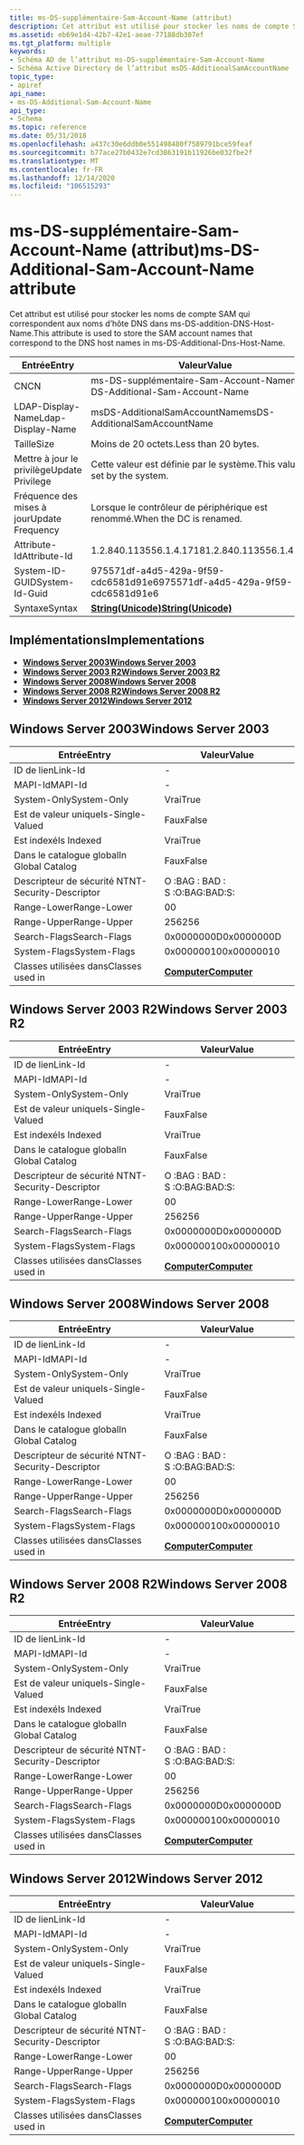 ```yaml
---
title: ms-DS-supplémentaire-Sam-Account-Name (attribut)
description: Cet attribut est utilisé pour stocker les noms de compte SAM qui correspondent aux noms d’hôte DNS dans ms-DS-addition-DNS-Host-Name.
ms.assetid: eb69e1d4-42b7-42e1-aeae-77188db307ef
ms.tgt_platform: multiple
keywords:
- Schéma AD de l’attribut ms-DS-supplémentaire-Sam-Account-Name
- Schéma Active Directory de l’attribut msDS-AdditionalSamAccountName
topic_type:
- apiref
api_name:
- ms-DS-Additional-Sam-Account-Name
api_type:
- Schema
ms.topic: reference
ms.date: 05/31/2018
ms.openlocfilehash: a437c30e6ddb0e551498480f7589791bce59feaf
ms.sourcegitcommit: b77ace27b0432e7cd3863191b11926be032fbe2f
ms.translationtype: MT
ms.contentlocale: fr-FR
ms.lasthandoff: 12/14/2020
ms.locfileid: "106515293"
---
```

# <a name="ms-ds-additional-sam-account-name-attribute"></a><span data-ttu-id="33120-105">ms-DS-supplémentaire-Sam-Account-Name (attribut)</span><span class="sxs-lookup"><span data-stu-id="33120-105">ms-DS-Additional-Sam-Account-Name attribute</span></span>

<span data-ttu-id="33120-106">Cet attribut est utilisé pour stocker les noms de compte SAM qui correspondent aux noms d’hôte DNS dans ms-DS-addition-DNS-Host-Name.</span><span class="sxs-lookup"><span data-stu-id="33120-106">This attribute is used to store the SAM account names that correspond to the DNS host names in ms-DS-Additional-Dns-Host-Name.</span></span>



| <span data-ttu-id="33120-107">Entrée</span><span class="sxs-lookup"><span data-stu-id="33120-107">Entry</span></span> | <span data-ttu-id="33120-108">Valeur</span><span class="sxs-lookup"><span data-stu-id="33120-108">Value</span></span> |
|-------------------|---------------------------------------------|
| <span data-ttu-id="33120-109">CN</span><span class="sxs-lookup"><span data-stu-id="33120-109">CN</span></span>                | <span data-ttu-id="33120-110">ms-DS-supplémentaire-Sam-Account-Name</span><span class="sxs-lookup"><span data-stu-id="33120-110">ms-DS-Additional-Sam-Account-Name</span></span>           |
| <span data-ttu-id="33120-111">LDAP-Display-Name</span><span class="sxs-lookup"><span data-stu-id="33120-111">Ldap-Display-Name</span></span> | <span data-ttu-id="33120-112">msDS-AdditionalSamAccountName</span><span class="sxs-lookup"><span data-stu-id="33120-112">msDS-AdditionalSamAccountName</span></span>               |
| <span data-ttu-id="33120-113">Taille</span><span class="sxs-lookup"><span data-stu-id="33120-113">Size</span></span>              | <span data-ttu-id="33120-114">Moins de 20 octets.</span><span class="sxs-lookup"><span data-stu-id="33120-114">Less than 20 bytes.</span></span>                         |
| <span data-ttu-id="33120-115">Mettre à jour le privilège</span><span class="sxs-lookup"><span data-stu-id="33120-115">Update Privilege</span></span>  | <span data-ttu-id="33120-116">Cette valeur est définie par le système.</span><span class="sxs-lookup"><span data-stu-id="33120-116">This value is set by the system.</span></span>            |
| <span data-ttu-id="33120-117">Fréquence des mises à jour</span><span class="sxs-lookup"><span data-stu-id="33120-117">Update Frequency</span></span>  | <span data-ttu-id="33120-118">Lorsque le contrôleur de périphérique est renommé.</span><span class="sxs-lookup"><span data-stu-id="33120-118">When the DC is renamed.</span></span>                     |
| <span data-ttu-id="33120-119">Attribute-Id</span><span class="sxs-lookup"><span data-stu-id="33120-119">Attribute-Id</span></span>      | <span data-ttu-id="33120-120">1.2.840.113556.1.4.1718</span><span class="sxs-lookup"><span data-stu-id="33120-120">1.2.840.113556.1.4.1718</span></span>                     |
| <span data-ttu-id="33120-121">System-ID-GUID</span><span class="sxs-lookup"><span data-stu-id="33120-121">System-Id-Guid</span></span>    | <span data-ttu-id="33120-122">975571df-a4d5-429a-9f59-cdc6581d91e6</span><span class="sxs-lookup"><span data-stu-id="33120-122">975571df-a4d5-429a-9f59-cdc6581d91e6</span></span>        |
| <span data-ttu-id="33120-123">Syntaxe</span><span class="sxs-lookup"><span data-stu-id="33120-123">Syntax</span></span>            | [<span data-ttu-id="33120-124">**String(Unicode)**</span><span class="sxs-lookup"><span data-stu-id="33120-124">**String(Unicode)**</span></span>](s-string-unicode.md) |



## <a name="implementations"></a><span data-ttu-id="33120-125">Implémentations</span><span class="sxs-lookup"><span data-stu-id="33120-125">Implementations</span></span>

-   [<span data-ttu-id="33120-126">**Windows Server 2003**</span><span class="sxs-lookup"><span data-stu-id="33120-126">**Windows Server 2003**</span></span>](#windows-server-2003)
-   [<span data-ttu-id="33120-127">**Windows Server 2003 R2**</span><span class="sxs-lookup"><span data-stu-id="33120-127">**Windows Server 2003 R2**</span></span>](#windows-server-2003-r2)
-   [<span data-ttu-id="33120-128">**Windows Server 2008**</span><span class="sxs-lookup"><span data-stu-id="33120-128">**Windows Server 2008**</span></span>](#windows-server-2008)
-   [<span data-ttu-id="33120-129">**Windows Server 2008 R2**</span><span class="sxs-lookup"><span data-stu-id="33120-129">**Windows Server 2008 R2**</span></span>](#windows-server-2008-r2)
-   [<span data-ttu-id="33120-130">**Windows Server 2012**</span><span class="sxs-lookup"><span data-stu-id="33120-130">**Windows Server 2012**</span></span>](#windows-server-2012)

## <a name="windows-server-2003"></a><span data-ttu-id="33120-131">Windows Server 2003</span><span class="sxs-lookup"><span data-stu-id="33120-131">Windows Server 2003</span></span>



| <span data-ttu-id="33120-132">Entrée</span><span class="sxs-lookup"><span data-stu-id="33120-132">Entry</span></span> | <span data-ttu-id="33120-133">Valeur</span><span class="sxs-lookup"><span data-stu-id="33120-133">Value</span></span> |
|------------------------|-------------------------------------------|
| <span data-ttu-id="33120-134">ID de lien</span><span class="sxs-lookup"><span data-stu-id="33120-134">Link-Id</span></span>                | \-                                        |
| <span data-ttu-id="33120-135">MAPI-Id</span><span class="sxs-lookup"><span data-stu-id="33120-135">MAPI-Id</span></span>                | \-                                        |
| <span data-ttu-id="33120-136">System-Only</span><span class="sxs-lookup"><span data-stu-id="33120-136">System-Only</span></span>            | <span data-ttu-id="33120-137">Vrai</span><span class="sxs-lookup"><span data-stu-id="33120-137">True</span></span>                                      |
| <span data-ttu-id="33120-138">Est de valeur unique</span><span class="sxs-lookup"><span data-stu-id="33120-138">Is-Single-Valued</span></span>       | <span data-ttu-id="33120-139">Faux</span><span class="sxs-lookup"><span data-stu-id="33120-139">False</span></span>                                     |
| <span data-ttu-id="33120-140">Est indexé</span><span class="sxs-lookup"><span data-stu-id="33120-140">Is Indexed</span></span>             | <span data-ttu-id="33120-141">Vrai</span><span class="sxs-lookup"><span data-stu-id="33120-141">True</span></span>                                      |
| <span data-ttu-id="33120-142">Dans le catalogue global</span><span class="sxs-lookup"><span data-stu-id="33120-142">In Global Catalog</span></span>      | <span data-ttu-id="33120-143">Faux</span><span class="sxs-lookup"><span data-stu-id="33120-143">False</span></span>                                     |
| <span data-ttu-id="33120-144">Descripteur de sécurité NT</span><span class="sxs-lookup"><span data-stu-id="33120-144">NT-Security-Descriptor</span></span> | <span data-ttu-id="33120-145">O :BAG : BAD : S :</span><span class="sxs-lookup"><span data-stu-id="33120-145">O:BAG:BAD:S:</span></span>                              |
| <span data-ttu-id="33120-146">Range-Lower</span><span class="sxs-lookup"><span data-stu-id="33120-146">Range-Lower</span></span>            | <span data-ttu-id="33120-147">0</span><span class="sxs-lookup"><span data-stu-id="33120-147">0</span></span>                                         |
| <span data-ttu-id="33120-148">Range-Upper</span><span class="sxs-lookup"><span data-stu-id="33120-148">Range-Upper</span></span>            | <span data-ttu-id="33120-149">256</span><span class="sxs-lookup"><span data-stu-id="33120-149">256</span></span>                                       |
| <span data-ttu-id="33120-150">Search-Flags</span><span class="sxs-lookup"><span data-stu-id="33120-150">Search-Flags</span></span>           | <span data-ttu-id="33120-151">0x0000000D</span><span class="sxs-lookup"><span data-stu-id="33120-151">0x0000000D</span></span>                                |
| <span data-ttu-id="33120-152">System-Flags</span><span class="sxs-lookup"><span data-stu-id="33120-152">System-Flags</span></span>           | <span data-ttu-id="33120-153">0x00000010</span><span class="sxs-lookup"><span data-stu-id="33120-153">0x00000010</span></span>                                |
| <span data-ttu-id="33120-154">Classes utilisées dans</span><span class="sxs-lookup"><span data-stu-id="33120-154">Classes used in</span></span>        | [<span data-ttu-id="33120-155">**Computer**</span><span class="sxs-lookup"><span data-stu-id="33120-155">**Computer**</span></span>](c-computer.md)<br/> |



## <a name="windows-server-2003-r2"></a><span data-ttu-id="33120-156">Windows Server 2003 R2</span><span class="sxs-lookup"><span data-stu-id="33120-156">Windows Server 2003 R2</span></span>



| <span data-ttu-id="33120-157">Entrée</span><span class="sxs-lookup"><span data-stu-id="33120-157">Entry</span></span> | <span data-ttu-id="33120-158">Valeur</span><span class="sxs-lookup"><span data-stu-id="33120-158">Value</span></span> |
|------------------------|-------------------------------------------|
| <span data-ttu-id="33120-159">ID de lien</span><span class="sxs-lookup"><span data-stu-id="33120-159">Link-Id</span></span>                | \-                                        |
| <span data-ttu-id="33120-160">MAPI-Id</span><span class="sxs-lookup"><span data-stu-id="33120-160">MAPI-Id</span></span>                | \-                                        |
| <span data-ttu-id="33120-161">System-Only</span><span class="sxs-lookup"><span data-stu-id="33120-161">System-Only</span></span>            | <span data-ttu-id="33120-162">Vrai</span><span class="sxs-lookup"><span data-stu-id="33120-162">True</span></span>                                      |
| <span data-ttu-id="33120-163">Est de valeur unique</span><span class="sxs-lookup"><span data-stu-id="33120-163">Is-Single-Valued</span></span>       | <span data-ttu-id="33120-164">Faux</span><span class="sxs-lookup"><span data-stu-id="33120-164">False</span></span>                                     |
| <span data-ttu-id="33120-165">Est indexé</span><span class="sxs-lookup"><span data-stu-id="33120-165">Is Indexed</span></span>             | <span data-ttu-id="33120-166">Vrai</span><span class="sxs-lookup"><span data-stu-id="33120-166">True</span></span>                                      |
| <span data-ttu-id="33120-167">Dans le catalogue global</span><span class="sxs-lookup"><span data-stu-id="33120-167">In Global Catalog</span></span>      | <span data-ttu-id="33120-168">Faux</span><span class="sxs-lookup"><span data-stu-id="33120-168">False</span></span>                                     |
| <span data-ttu-id="33120-169">Descripteur de sécurité NT</span><span class="sxs-lookup"><span data-stu-id="33120-169">NT-Security-Descriptor</span></span> | <span data-ttu-id="33120-170">O :BAG : BAD : S :</span><span class="sxs-lookup"><span data-stu-id="33120-170">O:BAG:BAD:S:</span></span>                              |
| <span data-ttu-id="33120-171">Range-Lower</span><span class="sxs-lookup"><span data-stu-id="33120-171">Range-Lower</span></span>            | <span data-ttu-id="33120-172">0</span><span class="sxs-lookup"><span data-stu-id="33120-172">0</span></span>                                         |
| <span data-ttu-id="33120-173">Range-Upper</span><span class="sxs-lookup"><span data-stu-id="33120-173">Range-Upper</span></span>            | <span data-ttu-id="33120-174">256</span><span class="sxs-lookup"><span data-stu-id="33120-174">256</span></span>                                       |
| <span data-ttu-id="33120-175">Search-Flags</span><span class="sxs-lookup"><span data-stu-id="33120-175">Search-Flags</span></span>           | <span data-ttu-id="33120-176">0x0000000D</span><span class="sxs-lookup"><span data-stu-id="33120-176">0x0000000D</span></span>                                |
| <span data-ttu-id="33120-177">System-Flags</span><span class="sxs-lookup"><span data-stu-id="33120-177">System-Flags</span></span>           | <span data-ttu-id="33120-178">0x00000010</span><span class="sxs-lookup"><span data-stu-id="33120-178">0x00000010</span></span>                                |
| <span data-ttu-id="33120-179">Classes utilisées dans</span><span class="sxs-lookup"><span data-stu-id="33120-179">Classes used in</span></span>        | [<span data-ttu-id="33120-180">**Computer**</span><span class="sxs-lookup"><span data-stu-id="33120-180">**Computer**</span></span>](c-computer.md)<br/> |



## <a name="windows-server-2008"></a><span data-ttu-id="33120-181">Windows Server 2008</span><span class="sxs-lookup"><span data-stu-id="33120-181">Windows Server 2008</span></span>



| <span data-ttu-id="33120-182">Entrée</span><span class="sxs-lookup"><span data-stu-id="33120-182">Entry</span></span> | <span data-ttu-id="33120-183">Valeur</span><span class="sxs-lookup"><span data-stu-id="33120-183">Value</span></span> |
|------------------------|-------------------------------------------|
| <span data-ttu-id="33120-184">ID de lien</span><span class="sxs-lookup"><span data-stu-id="33120-184">Link-Id</span></span>                | \-                                        |
| <span data-ttu-id="33120-185">MAPI-Id</span><span class="sxs-lookup"><span data-stu-id="33120-185">MAPI-Id</span></span>                | \-                                        |
| <span data-ttu-id="33120-186">System-Only</span><span class="sxs-lookup"><span data-stu-id="33120-186">System-Only</span></span>            | <span data-ttu-id="33120-187">Vrai</span><span class="sxs-lookup"><span data-stu-id="33120-187">True</span></span>                                      |
| <span data-ttu-id="33120-188">Est de valeur unique</span><span class="sxs-lookup"><span data-stu-id="33120-188">Is-Single-Valued</span></span>       | <span data-ttu-id="33120-189">Faux</span><span class="sxs-lookup"><span data-stu-id="33120-189">False</span></span>                                     |
| <span data-ttu-id="33120-190">Est indexé</span><span class="sxs-lookup"><span data-stu-id="33120-190">Is Indexed</span></span>             | <span data-ttu-id="33120-191">Vrai</span><span class="sxs-lookup"><span data-stu-id="33120-191">True</span></span>                                      |
| <span data-ttu-id="33120-192">Dans le catalogue global</span><span class="sxs-lookup"><span data-stu-id="33120-192">In Global Catalog</span></span>      | <span data-ttu-id="33120-193">Faux</span><span class="sxs-lookup"><span data-stu-id="33120-193">False</span></span>                                     |
| <span data-ttu-id="33120-194">Descripteur de sécurité NT</span><span class="sxs-lookup"><span data-stu-id="33120-194">NT-Security-Descriptor</span></span> | <span data-ttu-id="33120-195">O :BAG : BAD : S :</span><span class="sxs-lookup"><span data-stu-id="33120-195">O:BAG:BAD:S:</span></span>                              |
| <span data-ttu-id="33120-196">Range-Lower</span><span class="sxs-lookup"><span data-stu-id="33120-196">Range-Lower</span></span>            | <span data-ttu-id="33120-197">0</span><span class="sxs-lookup"><span data-stu-id="33120-197">0</span></span>                                         |
| <span data-ttu-id="33120-198">Range-Upper</span><span class="sxs-lookup"><span data-stu-id="33120-198">Range-Upper</span></span>            | <span data-ttu-id="33120-199">256</span><span class="sxs-lookup"><span data-stu-id="33120-199">256</span></span>                                       |
| <span data-ttu-id="33120-200">Search-Flags</span><span class="sxs-lookup"><span data-stu-id="33120-200">Search-Flags</span></span>           | <span data-ttu-id="33120-201">0x0000000D</span><span class="sxs-lookup"><span data-stu-id="33120-201">0x0000000D</span></span>                                |
| <span data-ttu-id="33120-202">System-Flags</span><span class="sxs-lookup"><span data-stu-id="33120-202">System-Flags</span></span>           | <span data-ttu-id="33120-203">0x00000010</span><span class="sxs-lookup"><span data-stu-id="33120-203">0x00000010</span></span>                                |
| <span data-ttu-id="33120-204">Classes utilisées dans</span><span class="sxs-lookup"><span data-stu-id="33120-204">Classes used in</span></span>        | [<span data-ttu-id="33120-205">**Computer**</span><span class="sxs-lookup"><span data-stu-id="33120-205">**Computer**</span></span>](c-computer.md)<br/> |



## <a name="windows-server-2008-r2"></a><span data-ttu-id="33120-206">Windows Server 2008 R2</span><span class="sxs-lookup"><span data-stu-id="33120-206">Windows Server 2008 R2</span></span>



| <span data-ttu-id="33120-207">Entrée</span><span class="sxs-lookup"><span data-stu-id="33120-207">Entry</span></span> | <span data-ttu-id="33120-208">Valeur</span><span class="sxs-lookup"><span data-stu-id="33120-208">Value</span></span> |
|------------------------|-------------------------------------------|
| <span data-ttu-id="33120-209">ID de lien</span><span class="sxs-lookup"><span data-stu-id="33120-209">Link-Id</span></span>                | \-                                        |
| <span data-ttu-id="33120-210">MAPI-Id</span><span class="sxs-lookup"><span data-stu-id="33120-210">MAPI-Id</span></span>                | \-                                        |
| <span data-ttu-id="33120-211">System-Only</span><span class="sxs-lookup"><span data-stu-id="33120-211">System-Only</span></span>            | <span data-ttu-id="33120-212">Vrai</span><span class="sxs-lookup"><span data-stu-id="33120-212">True</span></span>                                      |
| <span data-ttu-id="33120-213">Est de valeur unique</span><span class="sxs-lookup"><span data-stu-id="33120-213">Is-Single-Valued</span></span>       | <span data-ttu-id="33120-214">Faux</span><span class="sxs-lookup"><span data-stu-id="33120-214">False</span></span>                                     |
| <span data-ttu-id="33120-215">Est indexé</span><span class="sxs-lookup"><span data-stu-id="33120-215">Is Indexed</span></span>             | <span data-ttu-id="33120-216">Vrai</span><span class="sxs-lookup"><span data-stu-id="33120-216">True</span></span>                                      |
| <span data-ttu-id="33120-217">Dans le catalogue global</span><span class="sxs-lookup"><span data-stu-id="33120-217">In Global Catalog</span></span>      | <span data-ttu-id="33120-218">Faux</span><span class="sxs-lookup"><span data-stu-id="33120-218">False</span></span>                                     |
| <span data-ttu-id="33120-219">Descripteur de sécurité NT</span><span class="sxs-lookup"><span data-stu-id="33120-219">NT-Security-Descriptor</span></span> | <span data-ttu-id="33120-220">O :BAG : BAD : S :</span><span class="sxs-lookup"><span data-stu-id="33120-220">O:BAG:BAD:S:</span></span>                              |
| <span data-ttu-id="33120-221">Range-Lower</span><span class="sxs-lookup"><span data-stu-id="33120-221">Range-Lower</span></span>            | <span data-ttu-id="33120-222">0</span><span class="sxs-lookup"><span data-stu-id="33120-222">0</span></span>                                         |
| <span data-ttu-id="33120-223">Range-Upper</span><span class="sxs-lookup"><span data-stu-id="33120-223">Range-Upper</span></span>            | <span data-ttu-id="33120-224">256</span><span class="sxs-lookup"><span data-stu-id="33120-224">256</span></span>                                       |
| <span data-ttu-id="33120-225">Search-Flags</span><span class="sxs-lookup"><span data-stu-id="33120-225">Search-Flags</span></span>           | <span data-ttu-id="33120-226">0x0000000D</span><span class="sxs-lookup"><span data-stu-id="33120-226">0x0000000D</span></span>                                |
| <span data-ttu-id="33120-227">System-Flags</span><span class="sxs-lookup"><span data-stu-id="33120-227">System-Flags</span></span>           | <span data-ttu-id="33120-228">0x00000010</span><span class="sxs-lookup"><span data-stu-id="33120-228">0x00000010</span></span>                                |
| <span data-ttu-id="33120-229">Classes utilisées dans</span><span class="sxs-lookup"><span data-stu-id="33120-229">Classes used in</span></span>        | [<span data-ttu-id="33120-230">**Computer**</span><span class="sxs-lookup"><span data-stu-id="33120-230">**Computer**</span></span>](c-computer.md)<br/> |



## <a name="windows-server-2012"></a><span data-ttu-id="33120-231">Windows Server 2012</span><span class="sxs-lookup"><span data-stu-id="33120-231">Windows Server 2012</span></span>



| <span data-ttu-id="33120-232">Entrée</span><span class="sxs-lookup"><span data-stu-id="33120-232">Entry</span></span> | <span data-ttu-id="33120-233">Valeur</span><span class="sxs-lookup"><span data-stu-id="33120-233">Value</span></span> |
|------------------------|-------------------------------------------|
| <span data-ttu-id="33120-234">ID de lien</span><span class="sxs-lookup"><span data-stu-id="33120-234">Link-Id</span></span>                | \-                                        |
| <span data-ttu-id="33120-235">MAPI-Id</span><span class="sxs-lookup"><span data-stu-id="33120-235">MAPI-Id</span></span>                | \-                                        |
| <span data-ttu-id="33120-236">System-Only</span><span class="sxs-lookup"><span data-stu-id="33120-236">System-Only</span></span>            | <span data-ttu-id="33120-237">Vrai</span><span class="sxs-lookup"><span data-stu-id="33120-237">True</span></span>                                      |
| <span data-ttu-id="33120-238">Est de valeur unique</span><span class="sxs-lookup"><span data-stu-id="33120-238">Is-Single-Valued</span></span>       | <span data-ttu-id="33120-239">Faux</span><span class="sxs-lookup"><span data-stu-id="33120-239">False</span></span>                                     |
| <span data-ttu-id="33120-240">Est indexé</span><span class="sxs-lookup"><span data-stu-id="33120-240">Is Indexed</span></span>             | <span data-ttu-id="33120-241">Vrai</span><span class="sxs-lookup"><span data-stu-id="33120-241">True</span></span>                                      |
| <span data-ttu-id="33120-242">Dans le catalogue global</span><span class="sxs-lookup"><span data-stu-id="33120-242">In Global Catalog</span></span>      | <span data-ttu-id="33120-243">Faux</span><span class="sxs-lookup"><span data-stu-id="33120-243">False</span></span>                                     |
| <span data-ttu-id="33120-244">Descripteur de sécurité NT</span><span class="sxs-lookup"><span data-stu-id="33120-244">NT-Security-Descriptor</span></span> | <span data-ttu-id="33120-245">O :BAG : BAD : S :</span><span class="sxs-lookup"><span data-stu-id="33120-245">O:BAG:BAD:S:</span></span>                              |
| <span data-ttu-id="33120-246">Range-Lower</span><span class="sxs-lookup"><span data-stu-id="33120-246">Range-Lower</span></span>            | <span data-ttu-id="33120-247">0</span><span class="sxs-lookup"><span data-stu-id="33120-247">0</span></span>                                         |
| <span data-ttu-id="33120-248">Range-Upper</span><span class="sxs-lookup"><span data-stu-id="33120-248">Range-Upper</span></span>            | <span data-ttu-id="33120-249">256</span><span class="sxs-lookup"><span data-stu-id="33120-249">256</span></span>                                       |
| <span data-ttu-id="33120-250">Search-Flags</span><span class="sxs-lookup"><span data-stu-id="33120-250">Search-Flags</span></span>           | <span data-ttu-id="33120-251">0x0000000D</span><span class="sxs-lookup"><span data-stu-id="33120-251">0x0000000D</span></span>                                |
| <span data-ttu-id="33120-252">System-Flags</span><span class="sxs-lookup"><span data-stu-id="33120-252">System-Flags</span></span>           | <span data-ttu-id="33120-253">0x00000010</span><span class="sxs-lookup"><span data-stu-id="33120-253">0x00000010</span></span>                                |
| <span data-ttu-id="33120-254">Classes utilisées dans</span><span class="sxs-lookup"><span data-stu-id="33120-254">Classes used in</span></span>        | [<span data-ttu-id="33120-255">**Computer**</span><span class="sxs-lookup"><span data-stu-id="33120-255">**Computer**</span></span>](c-computer.md)<br/> |



 

 






